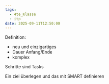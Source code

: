 ```yaml
---
tags:
  - 4te_Klasse
  - itp
date: 2025-09-11T12:50:00
---
```


Definition:
- neu und einzigartiges
- Dauer Anfang/Ende
- komplex

Schritte sind Tasks

Ein ziel überlegen und das mit SMART definieren

